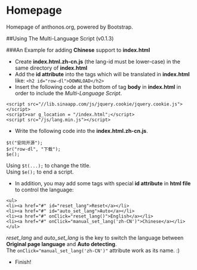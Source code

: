 Homepage
========

Homepage of anthonos.org, powered by Bootstrap.

##Using The Multi-Language Script (v0.1.3)

###An Example for adding **Chinese** support to **index.html**
* Create **index.html.zh-cn.js** (the lang-id must be lower-case) in the same directory of **index.html**
* Add the **id attribute** into the tags which will be translated in **index.html** like: `<h2 id="row-dl">DOWNLOAD</h2>`
* Insert the following code at the bottom of tag **body** in **index.html** in order to include the *Multi-Language Script*.
```
<script src="//lib.sinaapp.com/js/jquery.cookie/jquery.cookie.js"></script>
<script>var g_location = "/index.html";</script>
<script src="/js/lang.min.js"></script>
```
* Write the following code into the **index.html.zh-cn.js**.
```
$t("安同开源");
$r("row-dl", "下载");
$e();
```
Using `$t(...);` to change the title.  
Using `$e();` to end a script.
* In addition, you may add some tags with special **id attribute** in **html file** to control the language: 
```
<ul>
<li><a href="#" id="reset_lang">Reset</a></li>
<li><a href="#" id="auto_set_lang">Auto</a></li>
<li><a href="#" onClick="reset_lang()">English</a></li>
<li><a href="#" onClick="manual_set_lang('zh-CN')">Chinese</a></li>
</ul>
```
*reset_lang* and *auto_set_lang* is the key to switch the language between **Original page language** and **Auto detecting**.  
The `onClick="manual_set_lang('zh-CN')"` attribute work as its name. :)
* Finish!
